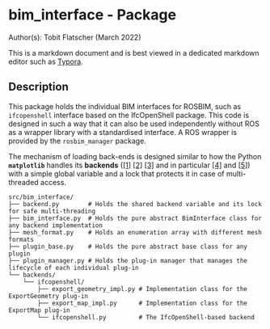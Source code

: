 # bim_interface - Package

Author(s): Tobit Flatscher (March 2022)

This is a markdown document and is best viewed in a dedicated markdown editor such as [Typora](https://typora.io/).



## Description

This package holds the individual BIM interfaces for ROSBIM, such as `ifcopenshell` interface based on the IfcOpenShell package. This code is designed in such a way that it can also be used independently without ROS as a wrapper library with a standardised interface. A ROS wrapper is provided by the `rosbim_manager` package.

The mechanism of loading back-ends is designed similar to how the Python **`matplotlib`** handles its **backends** ([[1]](https://github.com/matplotlib/matplotlib/tree/main/lib/matplotlib/backends) [[2]](https://github.com/matplotlib/matplotlib/blob/main/lib/matplotlib/backend_bases.py) [[3]](https://github.com/matplotlib/matplotlib/blob/main/lib/matplotlib/backend_managers.py) and in particular [[4]](https://github.com/matplotlib/matplotlib/blob/main/lib/matplotlib/backend_bases.py#L73:L88) and [[5]](https://github.com/matplotlib/matplotlib/blob/main/lib/matplotlib/backend_bases.py#L145)) with a simple global variable and a lock that protects it in case of multi-threaded access.

```
src/bim_interface/
├── backend.py        # Holds the shared backend variable and its lock for safe multi-threading
├── bim_interface.py  # Holds the pure abstract BimInterface class for any backend implementation
├── mesh_format.py    # Holds an enumeration array with different mesh formats
├── plugin_base.py    # Holds the pure abstract base class for any plugin
├── plugin_manager.py # Holds the plug-in manager that manages the lifecycle of each individual plug-in
└── backends/
    └── ifcopenshell/
        ├── export_geometry_impl.py # Implementation class for the ExportGeometry plug-in
        ├── export_map_impl.py      # Implementation class for the ExportMap plug-in
        └── ifcopenshell.py         # The IfcOpenShell-based backend
```

